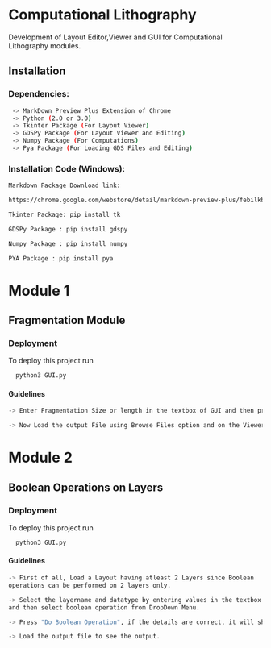 
# Computational Lithography

Development of Layout Editor,Viewer and GUI for Computational Lithography modules.



## Installation 

### Dependencies:

```bash 
 -> MarkDown Preview Plus Extension of Chrome  
 -> Python (2.0 or 3.0)
 -> Tkinter Package (For Layout Viewer)
 -> GDSPy Package (For Layout Viewer and Editing)
 -> Numpy Package (For Computations)
 -> Pya Package (For Loading GDS Files and Editing)
```
### Installation Code (Windows):
```bash
Markdown Package Download link:

https://chrome.google.com/webstore/detail/markdown-preview-plus/febilkbfcbhebfnokafefeacimjdckgl
```
```bash
Tkinter Package: pip install tk
```
```bash
GDSPy Package : pip install gdspy
```
```bash
Numpy Package : pip install numpy
```
```bash
PYA Package : pip install pya
```


# Module 1 
## Fragmentation Module
### Deployment


To deploy this project run

```bash
  python3 GUI.py
```
#### Guidelines
```bash
-> Enter Fragmentation Size or length in the textbox of GUI and then press "Do Fragmentation" button and output file path will be displayed on GUI.

-> Now Load the output File using Browse Files option and on the Viewer you will see the GDS file.
```

  
# Module 2 
## Boolean Operations on Layers
### Deployment


To deploy this project run

```bash
  python3 GUI.py
```
#### Guidelines
```bash
-> First of all, Load a Layout having atleast 2 Layers since Boolean
operations can be performed on 2 layers only.

-> Select the layername and datatype by entering values in the textbox
and then select boolean operation from DropDown Menu.

-> Press "Do Boolean Operation", if the details are correct, it will show the output file path. 

-> Load the output file to see the output.

```
